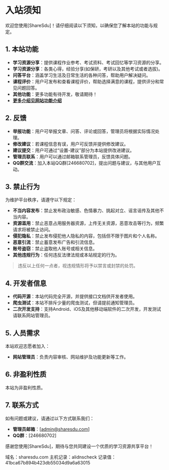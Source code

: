 # 入站须知

欢迎您使用[ShareSdu]！请仔细阅读以下须知，以确保您了解本站的功能与规定。

## 1. 本站功能  
- **学习资源分享**：提供课程作业参考、考试资料、考试回忆等学习资源的分享。
- **学习资源分享**：各类心得，经验分享(如保研，考研以及其他考试或者选拔)。
- **问答平台**：涵盖学习生活及日常生活的各种问答，帮助用户解决疑问。
- **课程评价**：用户可发布和查看课程评价，帮助选择满意的课程，提供评分和常见问题回答。
- **其他功能**：更多功能有待开发，敬请期待！
- **[更多介绍见网站功能介绍](https://sharesdu.com/#/intro)**
## 2. 反馈  
- **举报功能**：用户可举报文章、问答、评论或回答，管理员将根据实际情况处理。
- **修改建议**：若课程信息有误，用户可反馈并提供修改建议。
- **建议提交**：用户可通过“设置-建议”部分为本站提供改进建议。
- **管理员联系**：用户可以通过邮箱联系管理员，反馈具体问题。
- **QQ群交流**：加入本站QQ群[246680702]，提出问题与建议，与其他用户互动。

## 3. 禁止行为  
为维护平台秩序，请遵守以下规定：
- **不当内容发布**：禁止发布政治敏感、色情暴力、挑起对立、谣言谣传及其他不当内容。
- **资源滥用**：禁止恶意占用服务器资源，上传无关资源，恶意攻击等行为，频繁请求将被禁止访问。
- **侵犯隐私**：禁止发布侵犯他人隐私的内容，包括但不限于图片和个人名称。
- **恶意引流**：禁止蓄意发布广告和引流信息。
- **账号盗窃**：禁止盗取他人账号或相关信息。
- **其他违规行为**：任何违反法律法规或本站规定的行为。

> 违反以上任何一点者，视违规情形将予以禁言或封禁的处罚。

## 4. 开发者信息  
- **代码开源**：本站代码完全开源，并提供接口文档供开发者使用。
- **爬虫测试**：本站不排斥少量的爬虫测试，但请提前通知管理员。
- **二次开发支持**：支持Android、iOS及其他移动端软件的二次开发，开发测试请联系网站管理员。

## 5. 人员需求  
本站欢迎志愿者加入：
- **网站管理员**：负责内容审核、网站维护及功能更新等工作。

## 6. 非盈利性质  
本站为非盈利性质。

## 7. 联系方式  
如有问题或建议，请通过以下方式联系我们：
- **管理员邮箱**：[admin@sharesdu.com]
- **QQ群**：[246680702]

感谢您使用[ShareSdu]，期待与您共同建设一个优质的学习资源共享平台！


域名：sharesdu.com
主机记录：alidnscheck
记录值：41bca67b894b423db55034d9a6a63015